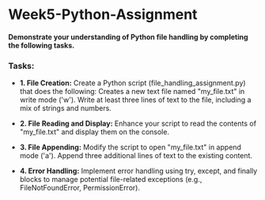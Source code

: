 # Week5-Python-Assignment
 
#### Demonstrate your understanding of Python file handling by completing the following tasks.

### Tasks:

- **1. File Creation:**
Create a Python script (file_handling_assignment.py) that does the following:
Creates a new text file named "my_file.txt" in write mode ('w').
Write at least three lines of text to the file, including a mix of strings and numbers.

- **2. File Reading and Display:**
Enhance your script to read the contents of "my_file.txt" and display them on the console.

- **3. File Appending:**
Modify the script to open "my_file.txt" in append mode ('a').
Append three additional lines of text to the existing content.

- **4. Error Handling:**
Implement error handling using try, except, and finally blocks to manage potential file-related exceptions (e.g., FileNotFoundError, PermissionError).